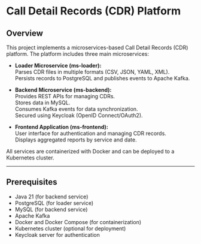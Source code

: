 #  Call Detail Records (CDR) Platform

## Overview
This project implements a microservices-based Call Detail Records (CDR) platform. The platform includes three main microservices:

- **Loader Microservice (ms-loader):**  
  Parses CDR files in multiple formats (CSV, JSON, YAML, XML).  
  Persists records to PostgreSQL and publishes events to Apache Kafka.

- **Backend Microservice (ms-backend):**  
  Provides REST APIs for managing CDRs.  
  Stores data in MySQL.  
  Consumes Kafka events for data synchronization.  
  Secured using Keycloak (OpenID Connect/OAuth2).

- **Frontend Application (ms-frontend):**  
  User interface for authentication and managing CDR records.  
  Displays aggregated reports by service and date.

All services are containerized with Docker and can be deployed to a Kubernetes cluster.

---

## Prerequisites

- Java 21 (for backend service)  
- PostgreSQL (for loader service)  
- MySQL (for backend service)  
- Apache Kafka  
- Docker and Docker Compose (for containerization)  
- Kubernetes cluster (optional for deployment)  
- Keycloak server for authentication

